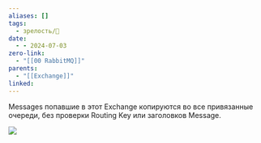 ```yaml
---
aliases: []
tags:
  - зрелость/🌱
date:
  - - 2024-07-03
zero-link:
  - "[[00 RabbitMQ]]"
parents:
  - "[[Exchange]]"
linked:
---
```

Messages попавшие в этот Exchange копируются во все привязанные очереди, без проверки Routing Key или заголовков Message.

![](Pasted%20image%2020240703093301.png)